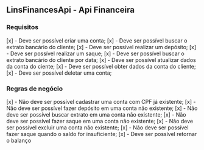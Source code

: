 ## LinsFinancesApi - Api Financeira

### Requisitos
[x] - Deve ser possível criar uma conta;
[x] - Deve ser possível buscar o extrato bancário do cliente;
[x] - Deve ser possível realizar um depósito;
[x] - Deve ser possível realizar um saque;
[x] - Deve ser possível buscar o extrato bancário do cliente por data;
[x] - Deve ser possível atualizar dados da conta do ciente;
[x] - Deve ser possível obter dados da conta do cliente;
[x] - Deve ser possível deletar uma conta;

### Regras de negócio
[x] - Não deve ser possível cadastrar uma conta com CPF já existente;
[x] - Não deve ser possível fazer depósito em uma conta não existente;
[x] - Não deve ser possível buscar extrato em uma conta não existente;
[x] - Não deve ser possível fazer saque em uma conta não existente;
[x] - Não deve ser possível excluir uma conta não existente;
[x] - Não deve ser possível fazer saque quando o saldo for insuficiente;
[x] - Deve ser possível retornar o balanço

